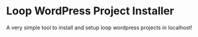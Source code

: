 # Loop WordPress Project Installer

A very simple tool to install and setup loop wordpress projects in localhost!

